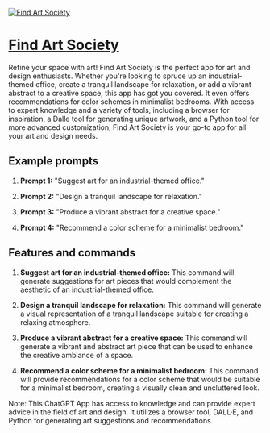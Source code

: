 [![Find Art Society](https://files.oaiusercontent.com/file-xBgtPq8FFLYflzx5bMsDhdvp?se=2123-10-19T06%3A07%3A27Z&sp=r&sv=2021-08-06&sr=b&rscc=max-age%3D31536000%2C%20immutable&rscd=attachment%3B%20filename%3D2.png&sig=a%2BNS%2BJJgHhmhVhFR0Zeizd%2Bo6UZk/sl4HU2MWwRoYi4%3D)](https://chat.openai.com/g/g-sSYCVOuhi-find-art-society)

# [Find Art Society](https://chat.openai.com/g/g-sSYCVOuhi-find-art-society)

Refine your space with art! Find Art Society is the perfect app for art and design enthusiasts. Whether you're looking to spruce up an industrial-themed office, create a tranquil landscape for relaxation, or add a vibrant abstract to a creative space, this app has got you covered. It even offers recommendations for color schemes in minimalist bedrooms. With access to expert knowledge and a variety of tools, including a browser for inspiration, a Dalle tool for generating unique artwork, and a Python tool for more advanced customization, Find Art Society is your go-to app for all your art and design needs.

## Example prompts

1. **Prompt 1:** "Suggest art for an industrial-themed office."

2. **Prompt 2:** "Design a tranquil landscape for relaxation."

3. **Prompt 3:** "Produce a vibrant abstract for a creative space."

4. **Prompt 4:** "Recommend a color scheme for a minimalist bedroom."

## Features and commands

1. **Suggest art for an industrial-themed office:** This command will generate suggestions for art pieces that would complement the aesthetic of an industrial-themed office.

2. **Design a tranquil landscape for relaxation:** This command will generate a visual representation of a tranquil landscape suitable for creating a relaxing atmosphere.

3. **Produce a vibrant abstract for a creative space:** This command will generate a vibrant and abstract art piece that can be used to enhance the creative ambiance of a space.

4. **Recommend a color scheme for a minimalist bedroom:** This command will provide recommendations for a color scheme that would be suitable for a minimalist bedroom, creating a visually clean and uncluttered look.

Note: This ChatGPT App has access to knowledge and can provide expert advice in the field of art and design. It utilizes a browser tool, DALL·E, and Python for generating art suggestions and recommendations.